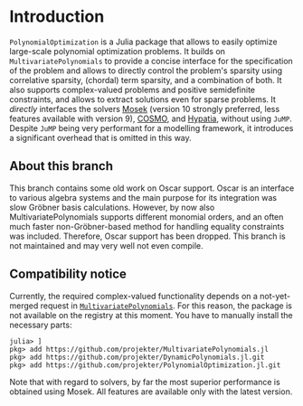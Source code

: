 # Introduction

`PolynomialOptimization` is a Julia package that allows to easily optimize large-scale polynomial optimization problems.
It builds on `MultivariatePolynomials` to provide a concise interface for the specification of the problem and allows to
directly control the problem's sparsity using correlative sparsity, (chordal) term sparsity, and a combination of both. It also
supports complex-valued problems and positive semidefinite constraints, and allows to extract solutions even for sparse
problems.
It _directly_ interfaces the solvers [Mosek](https://www.mosek.com/) (version 10 strongly preferred, less features available
with version 9), [COSMO](https://oxfordcontrol.github.io/COSMO.jl/stable/),
and [Hypatia](https://github.com/chriscoey/Hypatia.jl), without using `JuMP`. Despite `JuMP` being very performant for a
modelling framework, it introduces a significant overhead that is omitted in this way.

## About this branch
This branch contains some old work on Oscar support. Oscar is an interface to various algebra systems and the main purpose for
its integration was slow Gröbner basis calculations. However, by now also MultivariatePolynomials supports different monomial
orders, and an often much faster non-Gröbner-based method for handling equality constraints was included. Therefore, Oscar
support has been dropped. This branch is not maintained and may very well not even compile.

## Compatibility notice
Currently, the required complex-valued functionality depends on a not-yet-merged request in
[`MultivariatePolynomials`](https://github.com/JuliaAlgebra/MultivariatePolynomials.jl/pull/213). For this reason, the package
is not available on the registry at this moment. You have to manually install the necessary parts:
```
julia> ]
pkg> add https://github.com/projekter/MultivariatePolynomials.jl
pkg> add https://github.com/projekter/DynamicPolynomials.jl.git
pkg> add https://github.com/projekter/PolynomialOptimization.jl.git
```

Note that with regard to solvers, by far the most superior performance is obtained using Mosek. All features are available only
with the latest version.